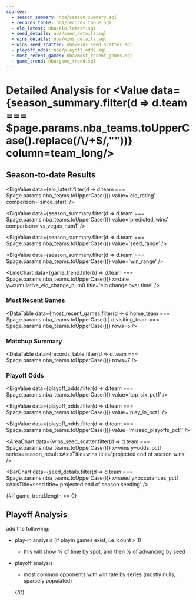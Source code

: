 ```yaml
---
sources:
  - season_summary: nba/season_summary.sql
  - records_table: nba/records_table.sql
  - elo_latest: nba/elo_latest.sql
  - seed_details: nba/seed_details.sql
  - wins_details: nba/wins_details.sql
  - wins_seed_scatter: nba/wins_seed_scatter.sql
  - playoff_odds: nba/playoff_odds.sql
  - most_recent_games: nba/most_recent_games.sql
  - game_trend: nba/game_trend.sql
---
```


# Detailed Analysis for <Value data={season_summary.filter(d => d.team === $page.params.nba_teams.toUpperCase().replace(/\/+$/,""))} column=team_long/>

## Season-to-date Results

<BigValue 
    data={elo_latest.filter(d => d.team === $page.params.nba_teams.toUpperCase())} 
    value='elo_rating' 
    comparison='since_start' 
/> 

<BigValue 
    data={season_summary.filter(d => d.team === $page.params.nba_teams.toUpperCase())} 
    value='predicted_wins' 
    comparison='vs_vegas_num1' 
/> 

<BigValue 
    data={season_summary.filter(d => d.team === $page.params.nba_teams.toUpperCase())} 
    value='seed_range' 
/> 

<BigValue 
    data={season_summary.filter(d => d.team === $page.params.nba_teams.toUpperCase())} 
    value='win_range' 
/> 

<LineChart
    data={game_trend.filter(d => d.team === $page.params.nba_teams.toUpperCase())} 
    x=date
    y=cumulative_elo_change_num0
    title='elo change over time'
/>

### Most Recent Games

<DataTable
    data={most_recent_games.filter(d => d.home_team === $page.params.nba_teams.toUpperCase() | d.visiting_team === $page.params.nba_teams.toUpperCase())} 
    rows=5
/>


### Matchup Summary

<DataTable
    data={records_table.filter(d => d.team === $page.params.nba_teams.toUpperCase())} 
    rows=7
/>


### Playoff Odds

<BigValue 
    data={playoff_odds.filter(d => d.team === $page.params.nba_teams.toUpperCase())} 
    value='top_six_pct1' 
/> 

<BigValue 
    data={playoff_odds.filter(d => d.team === $page.params.nba_teams.toUpperCase())} 
    value='play_in_pct1' 
/> 

<BigValue 
    data={playoff_odds.filter(d => d.team === $page.params.nba_teams.toUpperCase())} 
    value='missed_playoffs_pct1' 
/> 

<AreaChart 
    data={wins_seed_scatter.filter(d => d.team === $page.params.nba_teams.toUpperCase())}
    x=wins
    y=odds_pct1
    series=season_result
    xAxisTitle=wins
    title='projected end of season wins'
/>

<BarChart 
    data={seed_details.filter(d => d.team === $page.params.nba_teams.toUpperCase())} 
    x=seed
    y=occurances_pct1
    xAxisTitle=seed
    title='projected end of season seeding'
/>

{#if game_trend.length == 0}

## Playoff Analysis

add the following:
- play-in analysis (if playin games exist, i.e. count > 1)
  - this will show % of time by spot, and then % of advancing by seed
- playoff analysis
  - most common opponents with win rate by series (mostly nulls, sparsely populated)


  {/if}